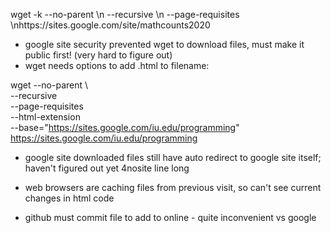  wget -k --no-parent \\n       --recursive \\n       --page-requisites \\nhttps://sites.google.com/site/mathcounts2020


- google site security prevented wget to download files, must make it public first! (very hard to figure out)
- wget needs options to add .html to filename:

wget --no-parent \        
       --recursive \
       --page-requisites \
       --html-extension \
       --base="https://sites.google.com/iu.edu/programming" https://sites.google.com/iu.edu/programming


- google site downloaded files still have auto redirect to google site itself; haven't figured out yet
4nosite line long

- web browsers are caching files from previous visit, so can't see current changes in html code

- github must commit file to add to online - quite inconvenient vs google

